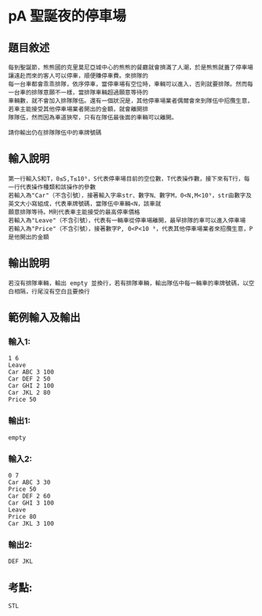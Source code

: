 # pA 聖誕夜的停車場
## 題目敘述
    每到聖誕節，熊熊國的克里莫尼亞城中心的熊熊的餐廳就會擠滿了人潮，於是熊熊就蓋了停車場讓遠赴而來的客人可以停車，順便賺停車費。來排隊的
    每一台車都會乖乖排隊，依序停車，當停車場有空位時，車輛可以進入，否則就要排隊。然而每一台車的排隊意願不一樣，當排隊車輛超過願意等待的
    車輛數，就不會加入排隊隊伍。還有一個狀況是，其他停車場業者偶爾會來到隊伍中招攬生意，若車主能接受其他停車場業者開出的金額，就會離開排
    隊隊伍，然而因為車道狹窄，只有在隊伍最後面的車輛可以離開。

    請你輸出仍在排隊隊伍中的車牌號碼

## 輸入說明
    第一行輸入S和T，0≤S,T≤10⁹，S代表停車場目前的空位數，T代表操作數，接下來有T行，每一行代表操作種類和該操作的參數
    若輸入為"Car"（不含引號），接著輸入字串str、數字N、數字M，0<N,M<10⁹，str由數字及英文大小寫組成，代表車牌號碼，當隊伍中車輛<N，該車就
    願意排隊等待。M則代表車主能接受的最高停車價格
    若輸入為"Leave"（不含引號），代表有一輛車從停車場離開，最早排隊的車可以進入停車場
    若輸入為"Price"（不含引號），接著數字P, 0<P<10 ⁹，代表其他停車場業者來招攬生意，P是他開出的金額

## 輸出說明
    若沒有排隊車輛，輸出 empty 並換行，若有排隊車輛，輸出隊伍中每一輛車的車牌號碼，以空白相隔，行尾沒有空白且要換行

## 範例輸入及輸出
### 輸入1:
	1 6
	Leave
	Car ABC 3 100
	Car DEF 2 50
	Car GHI 2 100
	Car JKL 2 80
	Price 50
    
### 輸出1:
    empty

### 輸入2:
	0 7
	Car ABC 3 30
	Price 50
	Car DEF 2 60
	Car GHI 3 100
	Leave
	Price 80
	Car JKL 3 100
    
### 輸出2:
    DEF JKL
    
## 考點:
    STL

